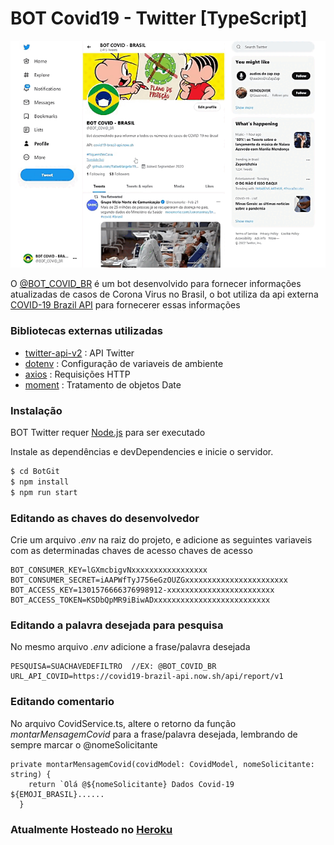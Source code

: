 # BOT Covid19 - Twitter [TypeScript]

![](img/bot.gif)


O [@BOT_COVID_BR](https://twitter.com/BOT_COVID_BR) é um bot desenvolvido para fornecer informações atualizadas de casos de Corona Virus no Brasil, o bot utiliza da api externa [COVID-19 Brazil API](https://covid19-brazil-api.now.sh/) para fornecerer essas informações
### Bibliotecas externas utilizadas
* [twitter-api-v2](https://www.npmjs.com/package/twitter-api-v2) : API Twitter
* [dotenv](https://www.npmjs.com/package/dotenv) : Configuração de variaveis de ambiente
* [axios](https://www.npmjs.com/package/axios) : Requisições HTTP
* [moment](https://www.npmjs.com/package/moment) : Tratamento de objetos Date
### Instalação

BOT Twitter requer [Node.js](https://nodejs.org/) para ser executado

Instale as dependências e devDependencies e inicie o servidor.

```sh
$ cd BotGit
$ npm install 
$ npm run start
```
### Editando as chaves do desenvolvedor

Crie um arquivo *.env* na raiz do projeto, e adicione as seguintes variaveis com as  determinadas chaves de acesso chaves de acesso
```
BOT_CONSUMER_KEY=lGXmcbigvNxxxxxxxxxxxxxxxxx
BOT_CONSUMER_SECRET=iAAPWfTyJ756eGzOUZGxxxxxxxxxxxxxxxxxxxxxxx
BOT_ACCESS_KEY=1301576666376998912-xxxxxxxxxxxxxxxxxxxxxxxx
BOT_ACCESS_TOKEN=KSDbQpMR9iBiwADxxxxxxxxxxxxxxxxxxxxxxxxxx
```
### Editando a palavra desejada para pesquisa

No mesmo arquivo *.env* adicione a frase/palavra desejada
```
PESQUISA=SUACHAVEDEFILTRO  //EX: @BOT_COVID_BR
URL_API_COVID=https://covid19-brazil-api.now.sh/api/report/v1
```
### Editando comentario 

No arquivo CovidService.ts, altere o retorno da função *montarMensagemCovid* para a frase/palavra desejada, lembrando de sempre marcar o @nomeSolicitante 
```
private montarMensagemCovid(covidModel: CovidModel, nomeSolicitante: string) {
    return `Olá @${nomeSolicitante} Dados Covid-19 ${EMOJI_BRASIL}......
  }
```

### Atualmente Hosteado no [Heroku](https://dashboard.heroku.com)
